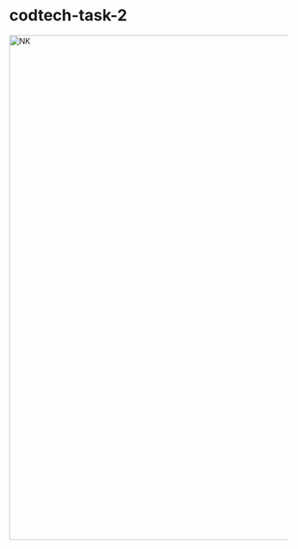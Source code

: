 # codtech-task-2
<img width="912" alt="NK" src="https://github.com/user-attachments/assets/664cb7dc-c034-414b-9658-ecec248f12d2">
